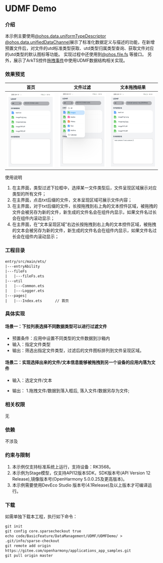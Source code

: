 #  UDMF Demo 

### 介绍

本示例主要使用[@ohos.data.uniformTypeDescriptor](https://gitee.com/openharmony/docs/blob/master/zh-cn/application-dev/reference/apis-arkdata/js-apis-data-uniformTypeDescriptor.md) 
[@ohos.data.unifiedDataChannel](https://gitee.com/openharmony/interface_sdk-js/blob/master/api/@ohos.data.unifiedDataChannel.d.ts)展示了标准化数据定义与描述的功能，在新增预置文件后，对文件的utd标准类型获取、utd类型归属类型查询、获取文件对应的utd类型的默认图标等功能。 实现过程中还使用到[@ohos.file.fs](https://gitee.com/openharmony/docs/blob/master/zh-cn/application-dev/reference/apis-core-file-kit/js-apis-file-fs.md) 等接口。
另外，展示了ArkTS控件[拖拽事件](https://gitee.com/openharmony/docs/blob/master/zh-cn/application-dev/reference/apis-arkui/arkui-ts/ts-universal-events-drag-drop.md)中使用UDMF数据结构相关实现。



### 效果预览

|首页|文件过滤| 文本拖拽结果                         |
|--------------------------------|--------------------------------|--------------------------------|
|![image](screenshots/first.png)|![image](screenshots/select.png)| ![image](screenshots/drag.png) |


使用说明
1. 在主界面，类型过滤下拉框中，选择某一文件类型后，文件呈现区域展示对应类型的所有文件；
2. 在主界面，点击txt后缀的文件，文本呈现区域可展示文件内容；
3. 在主界面，对于txt后缀的文件，长按拖拽到右上角的文本控件区域，被拖拽的文件会被另存为新的文件，新生成的文件名会在组件内显示，如果文件名过长会在组件内滚动显示；
4. 在主界面，在“文本呈现区域”右边长按拖拽到右上角的文本控件区域，被拖拽的文本会被另存为新的文件，新生成的文件名会在组件内显示，如果文件名过长会在组件内滚动显示；

### 工程目录

```
entry/src/main/ets/
|---entryAbility
|---fileFs
|   |---fileFs.ets
|---util
|   |---Common.ets 
|   |---Logger.ets 
|---pages|   
|   |---Index.ets      // 首页
```

### 具体实现

#### 场景一：下拉列表选择不同数据类型可以进行过滤文件
* 预置条件：应用中设置不同类型的文件数据到沙箱内
* 输入：指定文件类型
* 输出：筛选出指定文件类型，过滤后的文件图标排列到文件呈现区域。


#### 场景二：实现选择出来的文件/文本信息能够被拖拽到另一个设备的应用内落为文件
* 输入：选定文件/文本

* 输出：
1.拖拽文件/数据到落入框后, 落入文件/数据另存为文件;

### 相关权限
无
### 依赖

不涉及

### 约束与限制

1. 本示例仅支持标准系统上运行，支持设备：RK3568。
2. 本示例为Stage模型，仅支持API12版本SDK，SDK版本号(API Version 12 Release),镜像版本号(OpenHarmony 5.0.0.25及更高版本)。
3. 本示例需要使用DevEco Studio 版本号(4.1Release)及以上版本才可编译运行。

### 下载

如需单独下载本工程，执行如下命令：

    git init
    git config core.sparsecheckout true
    echo code/BasicFeature/DataManagement/UDMF/UDMFDemo/ > .git/info/sparse-checkout
    git remote add origin https://gitee.com/openharmony/applications_app_samples.git
    git pull origin master
